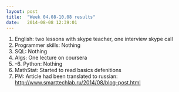 ```yaml
---
layout: post
title:  "Week 04.08-10.08 results"
date:   2014-08-08 12:39:01
---
```

1. English: two lessons with skype teacher, one interview skype call
2. Programmer skills: Nothing
3. SQL: Nothing
4. Algs: One lecture on coursera
5. -6. Python: Nothing
7. MathStat: Started to read basics defenitions
8. PM: Article had been translated to russian: http://www.smarttechlab.ru/2014/08/blog-post.html
